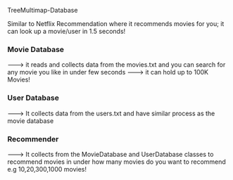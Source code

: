 TreeMultimap-Database

Similar to Netflix Recommendation where it recommends movies for you; it can look up a movie/user in 1.5 seconds!
### Movie Database ###
  ---> it reads and collects data from the movies.txt and you can search for any movie you like in under few seconds
  ---> it can hold up to 100K Movies!
  
### User Database ###
  ---> It collects data from the users.txt and have similar process as the movie database
  
### Recommender ###
  ---> It collects from the MovieDatabase and UserDatabase classes to recommend movies in under how many movies do you want to recommend e.g 10,20,300,1000 movies!
  
